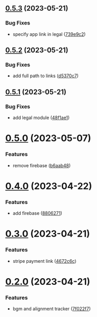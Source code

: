 ## [0.5.3](https://github.com/gulfaraz/dm-screen/compare/v0.5.2...v0.5.3) (2023-05-21)


### Bug Fixes

* specify app link in legal ([739e9c2](https://github.com/gulfaraz/dm-screen/commit/739e9c21d552275deefbcd54067449c1638de3f1))



## [0.5.2](https://github.com/gulfaraz/dm-screen/compare/v0.5.1...v0.5.2) (2023-05-21)


### Bug Fixes

* add full path to links ([d5370c7](https://github.com/gulfaraz/dm-screen/commit/d5370c7d524a3c5ced6be4117f99e22d8ec02c53))



## [0.5.1](https://github.com/gulfaraz/dm-screen/compare/v0.5.0...v0.5.1) (2023-05-21)


### Bug Fixes

* add legal module ([48f1ae1](https://github.com/gulfaraz/dm-screen/commit/48f1ae146ca0459a22dd7a2744fdf273d227a8ce))



# [0.5.0](https://github.com/gulfaraz/dm-screen/compare/v0.4.0...v0.5.0) (2023-05-07)


### Features

* remove firebase ([b6aab48](https://github.com/gulfaraz/dm-screen/commit/b6aab48d8036d75b779d049a6aa9ae81faad5a94))



# [0.4.0](https://github.com/gulfaraz/dm-screen/compare/v0.3.0...v0.4.0) (2023-04-22)


### Features

* add firebase ([8806271](https://github.com/gulfaraz/dm-screen/commit/8806271d645d8594e6cb2035a688d51e636f5965))



# [0.3.0](https://github.com/gulfaraz/dm-screen/compare/v0.2.0...v0.3.0) (2023-04-21)


### Features

* stripe payment link ([4672c6c](https://github.com/gulfaraz/dm-screen/commit/4672c6cd712a436de7f70a1e57bd08bc83674abb))



# [0.2.0](https://github.com/gulfaraz/dm-screen/compare/7f022f7ee9fbc8a7d5265685639e58bba342b5e8...v0.2.0) (2023-04-21)


### Features

* bgm and alignment tracker ([7f022f7](https://github.com/gulfaraz/dm-screen/commit/7f022f7ee9fbc8a7d5265685639e58bba342b5e8))




